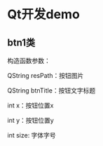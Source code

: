 # Qt开发demo
## btn1类
构造函数参数：

QString resPath：按钮图片

QString btnTitle：按钮文字标题

int x：按钮位置x 

int y：按钮位置y

int size: 字体字号
